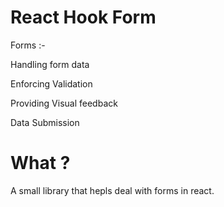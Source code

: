 # React Hook Form

Forms :- 

Handling form data

Enforcing Validation

Providing Visual feedback

Data Submission

# What ?

A small library that hepls deal with forms in react.